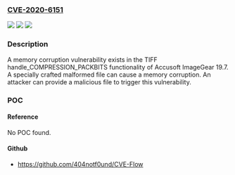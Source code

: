 ### [CVE-2020-6151](https://cve.mitre.org/cgi-bin/cvename.cgi?name=CVE-2020-6151)
![](https://img.shields.io/static/v1?label=Product&message=Accusoft&color=blue)
![](https://img.shields.io/static/v1?label=Version&message=n%2Fa&color=blue)
![](https://img.shields.io/static/v1?label=Vulnerability&message=memory%20corruption&color=brighgreen)

### Description

A memory corruption vulnerability exists in the TIFF handle_COMPRESSION_PACKBITS functionality of Accusoft ImageGear 19.7. A specially crafted malformed file can cause a memory corruption. An attacker can provide a malicious file to trigger this vulnerability.

### POC

#### Reference
No POC found.

#### Github
- https://github.com/404notf0und/CVE-Flow

